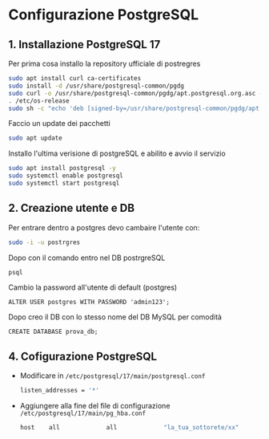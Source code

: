 # Configurazione PostgreSQL

## 1. Installazione PostgreSQL 17
Per prima cosa installo la repository ufficiale di postregres
```bash
sudo apt install curl ca-certificates
sudo install -d /usr/share/postgresql-common/pgdg
sudo curl -o /usr/share/postgresql-common/pgdg/apt.postgresql.org.asc --fail https://www.postgresql.org/media/keys/ACCC4CF8.asc
. /etc/os-release
sudo sh -c "echo 'deb [signed-by=/usr/share/postgresql-common/pgdg/apt.postgresql.org.asc] https://apt.postgresql.org/pub/repos/apt $VERSION_CODENAME-pgdg main' > /etc/apt/sources.list.d/pgdg.list"
```
Faccio un update dei pacchetti
```bash
sudo apt update
```
Installo l'ultima verisione di postgreSQL e abilito e avvio il servizio
```bash
sudo apt install postgresql -y
sudo systemctl enable postgresql
sudo systemctl start postgresql
```
## 2. Creazione utente e DB
Per entrare dentro a postgres devo cambaire l'utente con:
```bash
sudo -i -u postrgres
```
Dopo con il comando entro nel DB postrgreSQL
```bash
psql
```
Cambio la password all'utente di default (postgres)
```psql
ALTER USER postgres WITH PASSWORD 'admin123';
```
Dopo creo il DB con lo stesso nome del DB MySQL per comodità
```psql
CREATE DATABASE prova_db;
```

## 4. Cofigurazione PostgreSQL
- Modificare in `/etc/postgresql/17/main/postgresql.conf`
  ```bash
  listen_addresses = '*'
  ```
- Aggiungere alla fine del file di configurazione `/etc/postgresql/17/main/pg_hba.conf `
  ```bash
  host    all             all             "la_tua_sottorete/xx"         md5
  ```
